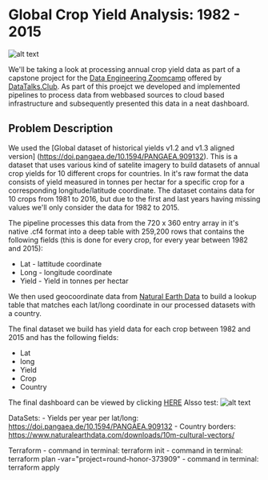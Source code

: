 # Global Crop Yield Analysis: 1982 - 2015
![alt text](https://www.europeanscientist.com/wp-content/uploads/thumbs/quantifying-photosynthesis-38qhspxd3wtfwicjr2el1c.jpg)

We'll be taking a look at processing annual crop yield data as part of a capstone project for the [Data Engineering Zoomcamp](https://github.com/DataTalksClub/data-engineering-zoomcamp) offered by [DataTalks.Club](https://datatalks.club/). As part of this proejct we developed and implemented pipelines to process data from webbased sources to cloud based infrastructure and subsequently presented this data in a neat dashboard.

## Problem Description

We used the [Global dataset of historical yields v1.2 and v1.3 aligned version] (https://doi.pangaea.de/10.1594/PANGAEA.909132). This is a dataset that uses various kind of satelite imagery to build datasets of annual crop yields for 10 different crops for countries. In it's raw format the data consists of yield measured in tonnes per hectar for a specific crop for a corresponding longitude/latitude coordinate. The dataset contains data for 10 crops from 1981 to 2016, but due to the first and last years having missing values we'll only consider the data for 1982 to 2015.

The pipeline processes this data from the 720 x 360 entry array in it's native .cf4 format into a deep table with 259,200 rows that contains the following fields (this is done for every crop, for every year between 1982 and 2015): 
* Lat - lattitude coordinate
* Long - longitude coordinate
* Yield - Yield in tonnes per hectar

We then used geocoordinate data from [Natural Earth Data](https://www.naturalearthdata.com/downloads/) to build a lookup table that matches each lat/long coordinate in our processed datasets with a country.

The final dataset we build has yield data for each crop between 1982 and 2015 and has the following fields:
* Lat
* long
* Yield
* Crop
* Country

The final dashboard can be viewed by clicking [HERE](https://lookerstudio.google.com/reporting/b1e71da9-cf1b-4bbd-adb4-71a560e2c2f7)
Alsso test: ![alt text](https://lookerstudio.google.com/reporting/b1e71da9-cf1b-4bbd-adb4-71a560e2c2f7)


DataSets: 
    - Yields per year per lat/long: https://doi.pangaea.de/10.1594/PANGAEA.909132
    - Country borders: https://www.naturalearthdata.com/downloads/10m-cultural-vectors/


Terraform
    - command in terminal: terraform init
    - command in terminal: terraform plan -var="project=round-honor-373909"
    - command in terminal: terraform apply